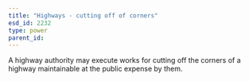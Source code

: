 ```yaml
---
title: "Highways - cutting off of corners"
esd_id: 2232
type: power
parent_id:  
---
```


A highway authority may execute works for cutting off the corners of a highway maintainable at the public expense by them.

